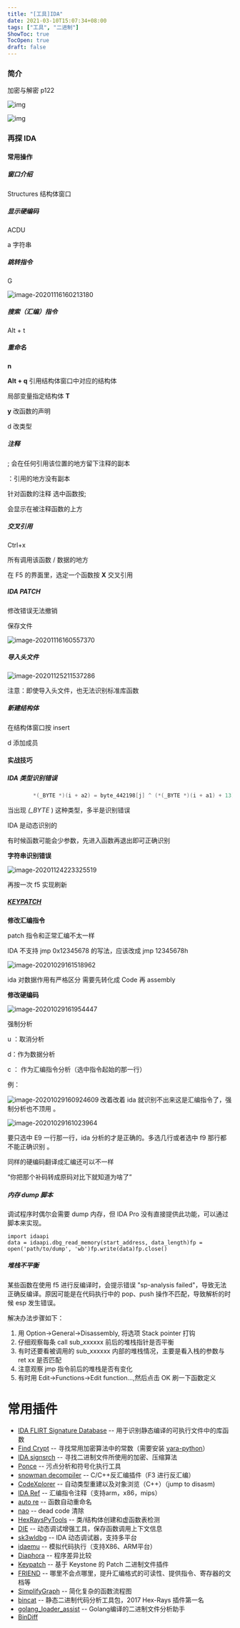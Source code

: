 ```yaml
---
title: "[工具]IDA"
date: 2021-03-10T15:07:34+08:00
tags: ["工具", "二进制"]
ShowToc: true
TocOpen: true
draft: false
---
```


### 简介

加密与解密 p122

![img](https://www.kro1lsec.com:442/images/2021/05/28/20210528171820.png)

![img](https://www.kro1lsec.com:442/images/2021/05/28/20210528171822.png)

### 再探 IDA

#### 常用操作

##### 窗口介绍

Structures 结构体窗口

##### 显示硬编码

ACDU

a 字符串

##### 跳转指令

G

![image-20201116160213180](https://www.kro1lsec.com:442/images/2021/05/28/20210528171824.png)

##### 搜索（汇编）指令

Alt + t

##### 重命名

**n**

**Alt + q** 引用结构体窗口中对应的结构体

局部变量指定结构体 **T**

**y** 改函数的声明

d 改类型

##### 注释

; 会在任何引用该位置的地方留下注释的副本

：引用的地方没有副本

针对函数的注释 选中函数按;

会显示在被注释函数的上方

##### 交叉引用

Ctrl+x

所有调用该函数 / 数据的地方

在 F5 的界面里，选定一个函数按 **X** 交叉引用

##### IDA PATCH

修改错误无法撤销

保存文件

![image-20201116160557370](https://www.kro1lsec.com:442/images/2021/05/28/20210528171828.png)

##### 导入头文件

![image-20201125211537286](https://www.kro1lsec.com:442/images/2021/05/28/20210528171830.png)

注意：即使导入头文件，也无法识别标准库函数

##### 新建结构体

在结构体窗口按 insert

d 添加成员

#### 实战技巧

##### IDA 类型识别错误

```c++
        *(_BYTE *)(i + a2) = byte_442198[j] ^ (*(_BYTE *)(i + a1) + 13);
```

当出现 *(_BYTE* ) 这种类型，多半是识别错误

IDA 是动态识别的

有时候函数可能会少参数，先进入函数再退出即可正确识别

**字符串识别错误**

![image-20201124223325519](https://www.kro1lsec.com:442/images/2021/05/28/20210528171832.png)

再按一次 f5 实现刷新

##### [KEYPATCH](https://github.com/keystone-engine/keypatch)

**修改汇编指令**

patch 指令和正常汇编不太一样

IDA 不支持 jmp 0x12345678 的写法，应该改成 jmp 12345678h

![image-20201029161518962](https://www.kro1lsec.com:442/images/2021/05/28/20210528171834.png)

ida 对数据作用有严格区分 需要先转化成 Code 再 assembly

**修改硬编码**

![image-20201029161954447](https://www.kro1lsec.com:442/images/2021/05/28/20210528171836.png)

强制分析

u ：取消分析

d：作为数据分析

c ： 作为汇编指令分析（选中指令起始的那一行）

例：

![image-20201029160924609](https://www.kro1lsec.com:442/images/2021/05/28/20210528171839.png) 改着改着 ida 就识别不出来这是汇编指令了，强制分析也不顶用 。

![image-20201029161023964](https://www.kro1lsec.com:442/images/2021/05/28/20210528171842.png)

要只选中 E9 一行那一行，ida 分析的才是正确的。多选几行或者选中 f9 那行都不能正确识别 。

同样的硬编码翻译成汇编还可以不一样

“你把那个补码转成原码对比下就知道为啥了”

##### 内存 dump 脚本

调试程序时偶尔会需要 dump 内存，但 IDA Pro 没有直接提供此功能，可以通过脚本来实现。

```
import idaapi
data = idaapi.dbg_read_memory(start_address, data_length)fp = open('path/to/dump', 'wb')fp.write(data)fp.close()
```

##### 堆栈不平衡

某些函数在使用 f5 进行反编译时，会提示错误 "sp-analysis failed"，导致无法正确反编译。原因可能是在代码执行中的 pop、push 操作不匹配，导致解析的时候 esp 发生错误。

解决办法步骤如下：

1. 用 Option->General->Disassembly, 将选项 Stack pointer 打钩
2. 仔细观察每条 call sub_xxxxxx 前后的堆栈指针是否平衡
3. 有时还要看被调用的 sub_xxxxxx 内部的堆栈情况，主要是看入栈的参数与 ret xx 是否匹配
4. 注意观察 jmp 指令前后的堆栈是否有变化
5. 有时用 Edit->Functions->Edit function...,然后点击 OK 刷一下函数定义

# 常用插件

- [IDA FLIRT Signature Database](https://github.com/push0ebp/sig-database) -- 用于识别静态编译的可执行文件中的库函数
- [Find Crypt](https://github.com/polymorf/findcrypt-yara) -- 寻找常用加密算法中的常数（需要安装 [yara-python](https://github.com/VirusTotal/yara-python)）
- [IDA signsrch](https://github.com/nihilus/IDA_Signsrch) -- 寻找二进制文件所使用的加密、压缩算法
- [Ponce](https://github.com/illera88/Ponce) -- 污点分析和符号化执行工具
- [snowman decompiler](https://github.com/yegord/snowman/tree/v0.1.0) -- C/C++反汇编插件（F3 进行反汇编）
- [CodeXplorer](https://github.com/REhints/HexRaysCodeXplorer) -- 自动类型重建以及对象浏览（C++）（jump to disasm)
- [IDA Ref](https://github.com/nologic/idaref) -- 汇编指令注释（支持arm，x86，mips）
- [auto re](https://github.com/a1ext/auto_re) -- 函数自动重命名
- [nao](https://github.com/tkmru/nao) -- dead code 清除
- [HexRaysPyTools](https://github.com/igogo-x86/HexRaysPyTools) -- 类/结构体创建和虚函数表检测
- [DIE](https://github.com/ynvb/DIE) -- 动态调试增强工具，保存函数调用上下文信息
- [sk3wldbg](https://github.com/cseagle/sk3wldbg) -- IDA 动态调试器，支持多平台
- [idaemu](https://github.com/36hours/idaemu) -- 模拟代码执行（支持X86、ARM平台）
- [Diaphora](https://github.com/joxeankoret/diaphora) -- 程序差异比较
- [Keypatch](https://github.com/keystone-engine/keypatch) -- 基于 Keystone 的 Patch 二进制文件插件
- [FRIEND](https://github.com/alexhude/FRIEND) -- 哪里不会点哪里，提升汇编格式的可读性、提供指令、寄存器的文档等
- [SimplifyGraph](https://github.com/fireeye/SimplifyGraph) -- 简化复杂的函数流程图
- [bincat](https://github.com/airbus-seclab/bincat) -- 静态二进制代码分析工具包，2017 Hex-Rays 插件第一名
- [golang_loader_assist](https://github.com/strazzere/golang_loader_assist) -- Golang编译的二进制文件分析助手
- [BinDiff](https://www.zynamics.com/bindiff.html)

